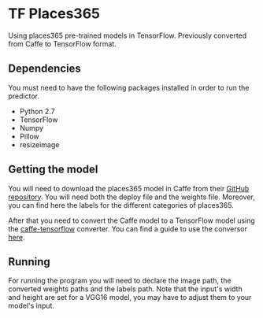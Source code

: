 # TF Places365
Using places365 pre-trained models in TensorFlow. Previously converted from Caffe to TensorFlow format.
## Dependencies
You must need to have the following packages installed in order to run the predictor.
* Python 2.7
* TensorFlow
* Numpy
* Pillow
* resizeimage
## Getting the model
You will need to download the places365 model in Caffe from their [GitHub repository](https://github.com/CSAILVision/places365). You will need both the deploy file and the weights file. Moreover, you can find here the labels for the different categories of places365.

After that you need to convert the Caffe model to a TensorFlow model using the [caffe-tensorflow](https://github.com/ethereon/caffe-tensorflow) converter. You can find a guide to use the conversor [here](https://docs.google.com/document/d/1UhPTyDTFJHDx94yDH8x_dCnNpM9K9irAKZSvn97ps6c/edit?usp=sharing).
## Running
For running the program you will need to declare the image path, the converted weights paths and the labels path. Note that the input's width and height are set for a VGG16 model, you may have to adjust them to your model's input.
